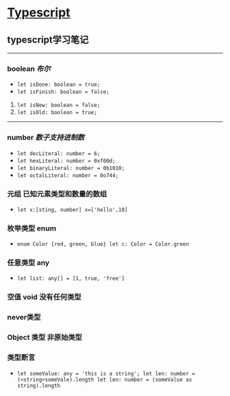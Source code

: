 # [Typescript](https://www.tslang.cn)
## typescript学习笔记

----
### **boolean** *布尔*
- `let isDone: boolean = true;`
- `let isFinish: boolean = false;`
1. `let isNew: boolean = false;`
2. `let isOld: boolean = true;`

----
### **number** *数子支持进制数*
- `let decLiteral: number = 6;`
- `let hexLiteral: number = 0xf00d;`
- `let binaryLiteral: number = 0b1010;`
- `let octalLiteral: number = 0o744;`

### 元组 已知元素类型和数量的数组
- `let x:[sting, number] x=['hello',10]`

### 枚举类型 enum
- `enum Color {red, green, blue} let c: Color = Color.green`

### 任意类型 any
- `let list: any[] = [1, true, 'free']`

### 空值 void 没有任何类型

### never类型 

### Object 类型 非原始类型

### 类型断言
- `let someValue: any = 'this is a string'; let len: number = (<string>someVale).length let len: number = (someValue as string).length`